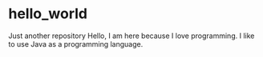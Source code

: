 # hello_world
Just another repository
Hello,
I am here because I love programming. I like to use Java as a programming language.
